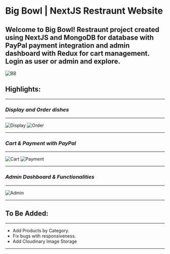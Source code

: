 <h1><b>Big Bowl</b> | NextJS Restraunt Website</h1>

## Welcome to Big Bowl! Restraunt project created using **NextJS** and **MongoDB** for database with **PayPal** payment integration and admin dashboard with **Redux** for cart management. Login as user or admin and explore.

![BB](https://i.ibb.co/y5sQ7LM/273626321-5245372925486764-8539198474181136436-n.jpg)

<h2><b>Highlights:</b></h2>
<hr/>
<h3><i>Display and Order dishes</i></h3>
<hr/>

![Display](https://i.ibb.co/1vfD9nw/274078083-675604786957154-5254876281017194162-n.jpg)
![Order](https://i.ibb.co/VDJcpd7/273994135-723183512000628-7186876326613658778-n.jpg)

<hr/>

<h3><i>Cart & Payment with PayPal</i></h3>
<hr/>

![Cart](https://i.ibb.co/3drWYdh/273864198-2136265876536424-1495270737488442721-n.jpg)
![Payment](https://i.ibb.co/7k6KH36/273997441-348714033776834-238295948976489348-n.jpg)

<hr/>

<h3><i>Admin Dashboard & Functionalities</i></h3>
<hr/>

![Admin](https://i.ibb.co/Ht6v5Bx/273710798-703680094130215-3465742835619011691-n.jpg)

<hr/>

<h2><b>To Be Added:</b></h2>
<hr/>

- Add Products by Category.
- Fix bugs with responsiveness.
- Add Cloudinary Image Storage
<hr/>
